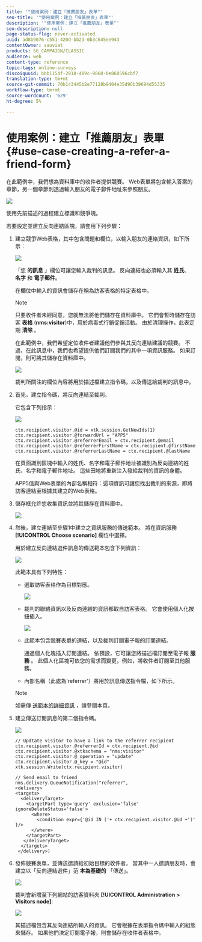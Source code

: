 ```yaml
---
title: '"使用案例：建立「推薦朋友」表單"'
seo-title: '"使用案例：建立「推薦朋友」表單"'
description: '"使用案例：建立「推薦朋友」表單"'
seo-description: null
page-status-flag: never-activated
uuid: ad8b9076-c551-420d-bb23-0b3c645ee943
contentOwner: sauviat
products: SG_CAMPAIGN/CLASSIC
audience: web
content-type: reference
topic-tags: online-surveys
discoiquuid: bbb1154f-2818-489c-9860-0e860596cbf7
translation-type: tm+mt
source-git-commit: 70b143445b2e77128b9404e35d96b39694d55335
workflow-type: tm+mt
source-wordcount: '629'
ht-degree: 5%

---
```



# 使用案例：建立「推薦朋友」表單{#use-case-creating-a-refer-a-friend-form}

在此範例中，我們想為資料庫中的收件者提供競賽。 Web表單將包含輸入答案的章節，另一個章節則透過輸入朋友的電子郵件地址來參照朋友。

![](assets/s_ncs_admin_survey_viral_sample_0.png)

使用先前描述的過程建立標識和競爭塊。

若要設定並建立反向連結區塊，請套用下列步驟：

1. 建立競爭Web表格，其中包含問題和欄位，以輸入朋友的連絡資訊，如下所示：

   ![](assets/s_ncs_admin_survey_viral_sample_2.png)

   「您 **的訊息** 」欄位可讓您輸入裁判的訊息。 反向連結也必須輸入其 **姓氏**、 **名字** 和 **電子郵件**。

   在欄位中輸入的資訊會儲存在稱為訪客表格的特定表格中。

   >[!NOTE]
   >
   >只要收件者未經同意，您就無法將他們儲存在資料庫中。 它們會暫時儲存在訪客 **表格** (**nms:visitor**)中，用於病毒式行銷促銷活動。 由於清理操作，此表定期 **清除** 。
   >
   >在此範例中，我們希望定位收件者建議他們參與其反向連結建議的競賽。 不過，在此訊息中，我們也希望提供他們訂閱我們的其中一項資訊服務。 如果訂閱，則可將其儲存在資料庫中。

   ![](assets/s_ncs_admin_survey_viral_sample_5.png)

   裁判所關注的欄位內容將用於描述檔建立指令碼，以及傳送給裁判的訊息中。

1. 首先，建立指令碼，將反向連結至裁判。

   它包含下列指示：

   ![](assets/s_ncs_admin_survey_viral_sample_4.png)

   ```
   ctx.recipient.visitor.@id = xtk.session.GetNewIds(1)
   ctx.recipient.visitor.@forwardUrl = "APP5"
   ctx.recipient.visitor.@referrerEmail = ctx.recipient.@email
   ctx.recipient.visitor.@referrerFirstName = ctx.recipient.@firstName
   ctx.recipient.visitor.@referrerLastName = ctx.recipient.@lastName
   ```

   在頁面識別區塊中輸入的姓氏、名字和電子郵件地址被識別為反向連結的姓氏、名字和電子郵件地址。 這些田地將重新注入發給裁判的資訊的身體。

   APP5值與Web表單的內部名稱相符：這項資訊可讓您找出裁判的來源，即將訪客連結至根據其建立的Web表格。

1. 儲存框允許您收集資訊並將其儲存在資料庫中。

   ![](assets/s_ncs_admin_survey_viral_sample_4b.png)

1. 然後，建立連結至步驟1中建立之資訊服務的傳送範本。 將在資訊服務 **[!UICONTROL Choose scenario]** 欄位中選擇。

   用於建立反向連結選件訊息的傳送範本包含下列資訊：

   ![](assets/s_ncs_admin_survey_viral_sample_7.png)

   此範本具有下列特性：

   * 選取訪客表格作為目標對應。

      ![](assets/s_ncs_admin_survey_viral_sample_7b.png)

   * 裁判的聯絡資訊以及反向連結的資訊都取自訪客表格。 它會使用個人化按鈕插入。

      ![](assets/s_ncs_admin_survey_viral_sample_7a.png)

   * 此範本包含競賽表單的連結，以及裁判訂閱電子報的訂閱連結。

      通過個人化塊插入訂閱連結。 依預設，它可讓您將描述檔訂閱至電子報 **服務** 。 此個人化區塊可依您的需求而變更，例如，將收件者訂閱至其他服務。

   * 內部名稱（此處為&#39;referrer&#39;）將用於訊息傳送指令檔，如下所示。
   >[!NOTE]
   >
   >如需傳 [送範本的詳細資訊](../../delivery/using/about-templates.md) ，請參閱本頁。

1. 建立傳送訂閱訊息的第二個指令碼。

   ![](assets/s_ncs_admin_survey_viral_sample_7c.png)

   ```
   // Updtate visitor to have a link to the referrer recipient
   ctx.recipient.visitor.@referrerId = ctx.recipient.@id
   ctx.recipient.visitor.@xtkschema = "nms:visitor"
   ctx.recipient.visitor.@_operation = "update" 
   ctx.recipient.visitor.@_key = "@id" 
   xtk.session.Write(ctx.recipient.visitor)
   
   // Send email to friend
   nms.delivery.QueueNotification("referrer",
   <delivery>
   <targets>
     <deliveryTarget>
       <targetPart type='query' exclusion='false' ignoreDeleteStatus='false'>
         <where>
           <condition expr={'@id IN ('+ ctx.recipient.visitor.@id +')' }/>
         </where>
       </targetPart>
      </deliveryTarget>
     </targets>
    </delivery>)
   ```

1. 發佈競賽表單，並傳送邀請給初始目標的收件者。 當其中一人邀請朋友時，會建立以「反向連結選件」范 **本為基礎的** 「傳送」。

   ![](assets/s_ncs_admin_survey_viral_sample_8.png)

   裁判會新增至下列網站的訪客資料夾 **[!UICONTROL Administration > Visitors node]**:

   ![](assets/s_ncs_admin_survey_viral_sample_9.png)

   其描述檔包含其反向連結所輸入的資訊。 它會根據在表單指令碼中輸入的組態來儲存。 如果他們決定訂閱電子報，則會儲存在收件者表格中。

